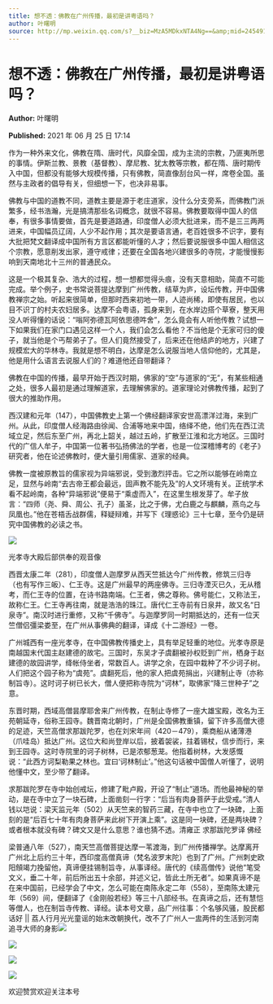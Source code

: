 ```yaml
---
title: 想不透：佛教在广州传播，最初是讲粤语吗？
author: 叶曙明
source: http://mp.weixin.qq.com/s?__biz=MzA5MDkxNTA4Ng==&amp;mid=2454911206&amp;idx=1&amp;sn=e78b93692d6fb2c62ec36d59ee2849e0&amp;chksm=87a23087b0d5b991c8594f1fd7f1189359ececbfad953e8c08d576238ac7546b93a6a1e43eb6#rd
---
```


# 想不透：佛教在广州传播，最初是讲粤语吗？

**Author:** 叶曙明

**Published:** 2021 年 06 月 25 日 17:14

作为一种外来文化，佛教在隋、唐时代，风靡全国，成为主流的宗教，乃匪夷所思的事情。伊斯兰教、景教（基督教）、摩尼教、犹太教等宗教，都在隋、唐时期传入中国，但都没有能够大规模传播，只有佛教，简直像刮台风一样，席卷全国。虽然与主政者的倡导有关，但细想一下，也决非易事。

佛教与中国的道教不同，道教主要是源于老庄道家，没什么分支旁系，而佛教门派繁多，经书浩瀚，光是搞清那些名词概念，就很不容易。佛教要取得中国人的信奉，有很多事情要做，首先是要道路通，印度僧人必须大批进来，而不是三三两两进来，中国幅员辽阔，人少不起作用；其次是要语言通，老百姓很多不识字，要有大批把梵文翻译成中国所有方言区都能听懂的人才；然后要说服很多中国人相信这个宗教，愿意削发出家，遵守戒律；还要在全国各地兴建很多的寺院，才能慢慢影响到天南地北十三州的普通民众。

这是一个极其复杂、浩大的过程，想一想都觉得头痕，没有天意相助，简直不可能完成。举个例子，史书常说菩提达摩到广州传教，结草为庐，设坛传教，开中国佛教禅宗之始。听起来很简单，但那时西来初地一带，人迹尚稀，即使有居民，也以目不识丁的村夫农妇居多。达摩不会粤语，孤身来到，在水岸边搭个草寮，整天用没人听得懂的话说：“嗡阿弥德瓦阿依思德吽舍”，怎么竟会有人听他传教？试想一下如果我们在家门口遇见这样一个人，我们会怎么看他？不当他是个无家可归的傻子，就当他是个丐帮弟子了。但人们竟然接受了，后来还在他结庐的地方，兴建了规模宏大的华林寺。我就是想不明白，达摩是怎么说服当地人信仰他的，尤其是，他是用什么语言去说服人们的？难道他还自带翻译？

佛教在中国的传播，最早开始于西汉时期，佛家的“空”与道家的“无”，有某些相通之处，很多人最初是通过理解道家，去理解佛家的。道家理论对佛教传播，起到了很大的推助作用。

西汉建和元年（147），中国佛教史上第一个佛经翻译家安世高漂洋过海，来到广州。从此，印度僧人经海路由徐闻、合浦等地来中国，络绎不绝，他们先在西江流域立足，然后东至广州，再北上韶关，越过五岭，扩散至江淮和北方地区。三国时代的广信人牟子，中国第一位著书弘扬佛法的学者，也是一位深稽博考的《老子》研究者，他在论述佛教时，便大量引用儒家、道家的经典。

佛教一度被原教旨的儒家视为异端邪说，受到激烈抨击。它之所以能够在岭南立足，显然与岭南“去古帝王都会最远，固声教不能先及”的人文环境有关。正统学术看不起岭南，各种“异端邪说”便易于“乘虚而入”，在这里生根发芽了。牟子放言：“四师（尧、舜、周公、孔子）虽圣，比之于佛，尤白鹿之与麒麟，燕鸟之与凤凰也。”他在苍梧舌战群儒，释疑辩难，并写下《理惑论》三十七章，至今仍是研究中国佛教的必读之书。

![](https://mmbiz.qpic.cn/mmbiz_jpg/PJWG74pLsMYEZlXOnJI8pYMG8ztlgQ5IqQKqgZBDMm5kjYswW03m9ic85HsBgSzSotOqaR2mjqBqcDY8xPialIxA/640)

光孝寺大殿后部供奉的观音像

西晋太康二年（281），印度僧人迦摩罗从西天竺抵达今广州传教，修筑三归寺（也有写作三皈）、仁王寺。这是广州最早的两座佛寺。三归寺湮灭已久，无从稽考，而仁王寺的位置，在诗书路南端。仁王者，佛之尊称。佛号能仁，又称法王，故称仁王。仁王寺再往南，就是浩浩的珠江。唐代仁王寺前有日泉井，故又名“日泉寺”。南汉时进行重修，又称“千佛寺”。与迦摩罗同一时期抵达的，还有一位天竺僧侣彊梁娄至，在广州从事佛典的翻译，译成《十二游经》一卷。

广州城西有一座光孝寺，在中国佛教传播史上，具有举足轻重的地位。光孝寺原是南越国末代国主赵建德的故宅。三国时，东吴才子虞翻被孙权贬到广州，栖身于赵建德的故园讲学，绛帐侍坐者，常数百人。讲学之余，在园中栽种了不少诃子树。人们把这个园子称为“虞苑”。虞翻死后，他的家人把虞苑捐出，兴建制止寺（亦称制旨寺）。这时诃子树已长大，僧人便把称寺院为“诃林”，取佛家“降三世种子”之意。

东晋时期，西域高僧昙摩耶舍来广州传教，在制止寺修了一座大雄宝殿，改名为王苑朝延寺，俗称王园寺。魏晋南北朝时，广州是全国佛教重镇，留下许多高僧大德的足迹，天竺高僧求那跋陀罗，也在刘宋年间（420－479），乘商船从诸薄港（爪哇岛）抵达广州。这位大和尚登岸以后，披着袈裟，拄着锡杖，信步而行，来到王园寺。这时寺院里的诃子树林，已是浓郁葱茏。他指着树林，大发感慨说：“此西方诃梨勒果之林也。宜曰‘诃林制止’。”他这句话被中国僧人听懂了，说明他懂中文，至少带了翻译。

求那跋陀罗在寺中始创戒坛，修建了毗卢殿，开设了“制止”道场。而他最神秘的举动，是在寺中立了一块石碑，上面凿刻一行字：“后当有肉身菩萨于此受戒。”清人钱以垲说：梁天监元年（502）从天竺来的智药三藏，在寺中也立了一块碑，上面刻的是“后百七十年有肉身菩萨来此树下开演上乘”。这是同一块碑，还是两块碑？或者根本就没有碑？碑文又是什么意思？谁也猜不透。清雍正 求那跋陀罗译 佛经

梁普通八年（527），南天竺高僧菩提达摩一苇渡海，到广州传播禅学。达摩离开广州北上后约三十年，西印度高僧真谛（梵名波罗末陀）也到了广州。广州刺史欧阳頠竭力挽留他，真谛便挂锡制旨寺，从事译经。唐代的《续高僧传》说他“笔受文义，垂二十年，前后所出五十余部，并述义记，皆此土所无者”。如果真谛不是在来中国前，已经学会了中文，怎么可能在南陈永定二年（558），至南陈太建元年（569）间，便翻译了《金刚般若经》等三十八部经书。在真谛之后，还有慧恺等僧人，也在制旨寺传教、译经。读本号文章，品广州往事：个名够风骚，股民都话好 || 荔人行月光光童谣的始末改朝换代，改不了广州人一盅两件的生活到河南追寻大师的身影![](https://mmbiz.qpic.cn/mmbiz_jpg/PJWG74pLsMYEZlXOnJI8pYMG8ztlgQ5IGWJYtXTIbtb1B0OAgkS348Perk1N1ciaS9iciadl1sZjIR8iaD888oMlRQ/640)

![](https://mmbiz.qpic.cn/mmbiz_jpg/PJWG74pLsMYEZlXOnJI8pYMG8ztlgQ5IUhWgAxWq6q3BYWW0MicgwymzeMbuTs5ZBOAVxVjM6GvyxvSXs5mDARQ/640)

![](https://mmbiz.qpic.cn/mmbiz_png/Ljib4So7yuWiaQk7pZicvVqnhcMiaUb0f2plQetLhUtfn8DrUWLRGL1dC6MIibSZuY4Bqib8yz2tBvgm2gbFqfEWQbicA/640?wx_fmt=png)

![](https://mmbiz.qpic.cn/mmbiz_jpg/PJWG74pLsMYEZlXOnJI8pYMG8ztlgQ5IOBdCQwr8QcJHibOTU7WOA4bkA8iakkIuAvniaCHzlqpGC6Wvia1bczQJNw/640)

欢迎赞赏欢迎关注本号
